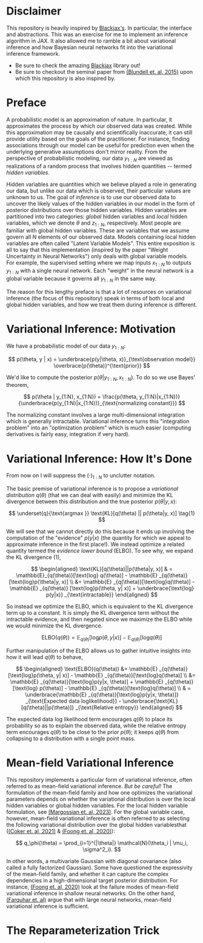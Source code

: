 # Disclaimer

This repository is heavily inspired by [Blackjax's](https://github.com/blackjax-devs/blackjax). In particular, the interface and  abstractions. This was an exercise for me to implement an inference algorithm in JAX. It also allowed me to ramble a bit about variational inference and how Bayesian neural networks fit into the variational inference framework. 

- Be sure to check the amazing [Blackjax](https://github.com/blackjax-devs/blackjax) library out!
- Be sure to checkout the seminal paper from [(Blundell et. al, 2015)](https://arxiv.org/pdf/1505.05424.pdf) upon which this repository is also inspired by.


# Preface
A probabilistic model is an approximation of nature. In particular, it approximates the process by which our observed data was created. While this approximation may be causally and scientifically inaccurate, it can still provide utility based on the goals of the practitioner. For instance, finding associations through our model can be useful for prediction even when the underlying generative assumptions don't mirror reality. From the perspective of probabilistic modeling, our data $y_{1:N}$ are viewed as realizations of a random process that involves hidden quantities -- termed *hidden variables*. 

Hidden variables are quantities which we believe played a role in generating our data, but unlike our data which is observed, their particular values are unknown to us. The goal of *inference* is to use our observed data to uncover the likely values of the hidden variables in our model in the form of posterior distributions over those hidden variables. Hidden variables are partitioned into two categories: *global* hidden variables and *local* hidden variables, which we denote $\theta$ and $z_{1:N}$, respectively. Most people are familiar with global hidden variables. These are variables that we assume govern all $N$ elements of our observed data. Models containing local hidden variables are often called "Latent Variable Models". This entire exposition is all to say that this implementation (inspired by the paper "Weight Uncertainty in Neural Networks") only deals with global variable models. For example, the supervised setting where we map inputs $x_{1:N}$ to outputs $y_{1:N}$ with a single neural network. Each "weight" in the neural network is a global variable because it governs all $y_{1:N}$ in the same way.

The reason for this lengthy preface is that a lot of resources on variational inference (the focus of this repository) speak in terms of both local and global hidden variables, and how we treat them during inference is different.

# Variational Inference: Motivation

We have a probabilistic model of our data $y_{1:N}$:

$$
p(\theta, y | x) = \underbrace{p(y|\theta, x)}_{\text{observation model}} \overbrace{p(\theta)}^{\text{prior}}
$$

We'd like to compute the posterior $p(\theta|y_{1:N}, x_{1:N})$. To do so we use Bayes' theorem,

$$
p(\theta | y_{1:N}, x_{1:N}) = \frac{p(\theta, y_{1:N}|x_{1:N})}{\underbrace{p(y_{1:N}|x_{1:N})}_{\text{normalizing constant}}}
$$

The normalizing constant involves a large multi-dimensional integration which is generally intractable. Variational inference turns this "integration problem" into an "optimization problem" which is much easier (computing derivatives is fairly easy, integration if very hard). 


# Variational Inference: How It's Done

From now on I will suppress the $(\cdot)_{1:N}$ to unclutter notation. 

The basic premise of variational inference is to propose a _variational distribution_ $q(\theta)$ (that we can deal with easily) and minimize the KL divergence between this distribution and the true posterior $p(\theta|y, x)$:

$$
\underset{q}{\text{argmax }} \text{KL}[q(\theta)  ||  p(\theta|y, x)] \tag{1}
$$

We will see that we cannot directly do this because it ends up involving the computation of the "evidence" $p(y|x)$ (the quantity for which we appeal to approximate inference in the first place!). We instead optimize a related quantity termed the *evidence lower bound* (ELBO). To see why, we expand the KL divergence $(1)$,


$$
\begin{aligned}
\text{KL}[q(\theta)||p(\theta|y, x)] & = \mathbb{E}_{q(\theta)}[\text{log} q(\theta)] - \mathbb{E} _{q(\theta)} [\text{log}p(\theta|y, x)] \\
&= \mathbb{E} _{q(\theta)}[\text{log}q(\theta)] - \mathbb{E} _{q(\theta)} [\text{log}p(\theta, y| x)] + \underbrace{\text{log} p(y|x)} _{\text{intractable}} 
\end{aligned}
$$

So instead we optimize the ELBO, which is equivalent to the KL divergence term up to a constant. It is simply the KL divergence term without the intractable evidence, and then negated since we maximize the ELBO while we would minimize the KL divergence.

$$
\text{ELBO}(q(\theta)) = \mathbb{E} _{q(\theta)} [\text{log}p(\theta, y| x)] - \mathbb{E} _{q(\theta)}[\text{log}q(\theta)] 
$$

Further manipulation of the ELBO allows us to gather intuitive insights into how it will lead $q(\theta)$ to behave,

$$
\begin{aligned}
\text{ELBO}(q(\theta)) &= \mathbb{E} _{q(\theta)} [\text{log}p(\theta, y| x)] - \mathbb{E} _{q(\theta)}[\text{log}q(\theta)]  \\
&= \mathbb{E} _{q(\theta)}[\text{log}p(y|x, \theta)] + \mathbb{E} _{q(\theta)}[\text{log} p(\theta)]  - \mathbb{E} _{q(\theta)}[\text{log}q(\theta)] \\
& = \underbrace{\mathbb{E} _{q(\theta)}[\text{log}p(y|x, \theta)]} _{\text{Expected data loglikelihood}} - \underbrace{\text{KL}[q(\theta)||p(\theta)]} _{\text{Relative entropy}}
\end{aligned}
$$

The expected data log likelihood term encourages $q(\theta)$ to place its probability so as to explain the observed data, while the relative entropy term encourages $q(\theta)$ to be close to the prior $p(\theta)$; it keeps $q(\theta)$ from collapsing to a distribution with a single point mass. 


# Mean-field Variational Inference

This repository implements a particular form of variational inference, often referred to as mean-field variational inference. *But be careful!* The formulation of the mean-field family and how one optimizes the variational parameters depends on whether the variational distribution is over the local hidden variables or global hidden variables. For the local hidden variable formulation, see [(Margossian et. al, 2023)](https://arxiv.org/abs/2307.11018). For the global variable case, however, mean-field variational inference is often referred to as selecting the following variational distribution over the global hidden variablesthat ([(Coker et. al, 2021)](https://arxiv.org/pdf/2106.07052.pdf) & [(Foong et. al, 2020)](https://proceedings.neurips.cc/paper_files/paper/2020/file/b6dfd41875bc090bd31d0b1740eb5b1b-Paper.pdf)):

$$
q_\phi(\theta) = \prod_{i=1}^{|\theta|} \mathcal{N}(\theta_i  |  \mu_i, \sigma^2_i).
$$ 

In other words, a multivariate Gaussian with diagonal covariance (also called a fully factorized Gaussian). Some have questioned the expressivity of the mean-field family, and whether it can capture the complex dependencies in a high-dimensional target posterior distribution. For instance, [(Foong et. al, 2020)](https://proceedings.neurips.cc/paper_files/paper/2020/file/b6dfd41875bc090bd31d0b1740eb5b1b-Paper.pdf) look at the failure modes of mean-field variational inference in shallow neural networks. On the other hand, [(Farquhar et. al)](https://oatml.cs.ox.ac.uk/blog/2020/11/29/liberty_or_depth.html) argue that with large neural networks, mean-field variational inference is sufficient. 

# The Reparameterization Trick










